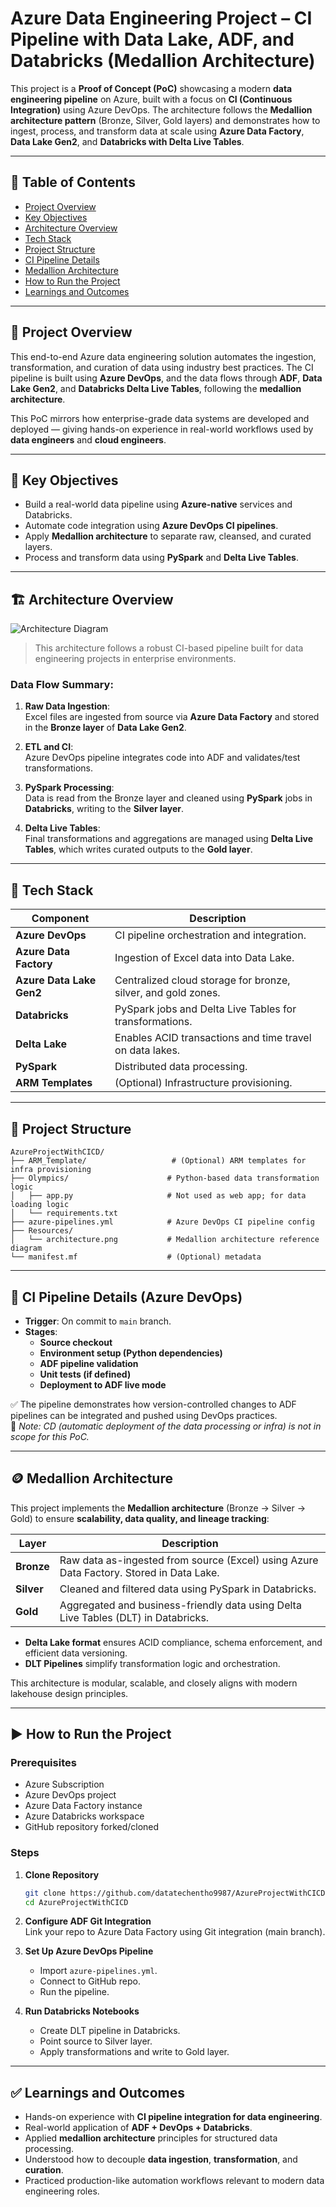
# Azure Data Engineering Project – CI Pipeline with Data Lake, ADF, and Databricks (Medallion Architecture)

This project is a **Proof of Concept (PoC)** showcasing a modern **data engineering pipeline** on Azure, built with a focus on **CI (Continuous Integration)** using Azure DevOps. The architecture follows the **Medallion architecture pattern** (Bronze, Silver, Gold layers) and demonstrates how to ingest, process, and transform data at scale using **Azure Data Factory**, **Data Lake Gen2**, and **Databricks with Delta Live Tables**.

---

## 📌 Table of Contents

- [Project Overview](#project-overview)  
- [Key Objectives](#key-objectives)  
- [Architecture Overview](#architecture-overview)  
- [Tech Stack](#tech-stack)  
- [Project Structure](#project-structure)  
- [CI Pipeline Details](#ci-pipeline-details)  
- [Medallion Architecture](#medallion-architecture)  
- [How to Run the Project](#how-to-run-the-project)  
- [Learnings and Outcomes](#learnings-and-outcomes)  

---

## 🧠 Project Overview

This end-to-end Azure data engineering solution automates the ingestion, transformation, and curation of data using industry best practices. The CI pipeline is built using **Azure DevOps**, and the data flows through **ADF**, **Data Lake Gen2**, and **Databricks Delta Live Tables**, following the **medallion architecture**.

This PoC mirrors how enterprise-grade data systems are developed and deployed — giving hands-on experience in real-world workflows used by **data engineers** and **cloud engineers**.

---

## 🎯 Key Objectives

- Build a real-world data pipeline using **Azure-native** services and Databricks.
- Automate code integration using **Azure DevOps CI pipelines**.
- Apply **Medallion architecture** to separate raw, cleansed, and curated layers.
- Process and transform data using **PySpark** and **Delta Live Tables**.

---

## 🏗️ Architecture Overview

![Architecture Diagram](Resources/architecture.png)

> This architecture follows a robust CI-based pipeline built for data engineering projects in enterprise environments.

### Data Flow Summary:

1. **Raw Data Ingestion**:  
   Excel files are ingested from source via **Azure Data Factory** and stored in the **Bronze layer** of **Data Lake Gen2**.

2. **ETL and CI**:  
   Azure DevOps pipeline integrates code into ADF and validates/test transformations.

3. **PySpark Processing**:  
   Data is read from the Bronze layer and cleaned using **PySpark** jobs in **Databricks**, writing to the **Silver layer**.

4. **Delta Live Tables**:  
   Final transformations and aggregations are managed using **Delta Live Tables**, which writes curated outputs to the **Gold layer**.

---

## 🧰 Tech Stack

| Component              | Description                                                   |
|------------------------|---------------------------------------------------------------|
| **Azure DevOps**       | CI pipeline orchestration and integration.                   |
| **Azure Data Factory** | Ingestion of Excel data into Data Lake.                      |
| **Azure Data Lake Gen2**| Centralized cloud storage for bronze, silver, and gold zones.|
| **Databricks**         | PySpark jobs and Delta Live Tables for transformations.       |
| **Delta Lake**         | Enables ACID transactions and time travel on data lakes.      |
| **PySpark**            | Distributed data processing.                                  |
| **ARM Templates**      | (Optional) Infrastructure provisioning.                       |

---

## 📁 Project Structure

```
AzureProjectWithCICD/
├── ARM_Template/                   # (Optional) ARM templates for infra provisioning
├── Olympics/                      # Python-based data transformation logic
│   ├── app.py                     # Not used as web app; for data loading logic
│   └── requirements.txt
├── azure-pipelines.yml            # Azure DevOps CI pipeline config
├── Resources/
│   └── architecture.png           # Medallion architecture reference diagram
└── manifest.mf                    # (Optional) metadata
```

---

## 🔄 CI Pipeline Details (Azure DevOps)

- **Trigger**: On commit to `main` branch.
- **Stages**:
  - **Source checkout**
  - **Environment setup (Python dependencies)**
  - **ADF pipeline validation**
  - **Unit tests (if defined)**
  - **Deployment to ADF live mode**

✅ The pipeline demonstrates how version-controlled changes to ADF pipelines can be integrated and pushed using DevOps practices.  
🚫 *Note: CD (automatic deployment of the data processing or infra) is not in scope for this PoC.*

---

## 🪙 Medallion Architecture

This project implements the **Medallion architecture** (Bronze → Silver → Gold) to ensure **scalability, data quality, and lineage tracking**:

| Layer  | Description |
|--------|-------------|
| **Bronze** | Raw data as-ingested from source (Excel) using Azure Data Factory. Stored in Data Lake. |
| **Silver** | Cleaned and filtered data using PySpark in Databricks. |
| **Gold**   | Aggregated and business-friendly data using Delta Live Tables (DLT) in Databricks. |

- **Delta Lake format** ensures ACID compliance, schema enforcement, and efficient data versioning.
- **DLT Pipelines** simplify transformation logic and orchestration.

This architecture is modular, scalable, and closely aligns with modern lakehouse design principles.

---

## ▶️ How to Run the Project

### Prerequisites

- Azure Subscription
- Azure DevOps project
- Azure Data Factory instance
- Azure Databricks workspace
- GitHub repository forked/cloned

### Steps

1. **Clone Repository**  
   ```bash
   git clone https://github.com/datatechentho9987/AzureProjectWithCICD.git
   cd AzureProjectWithCICD
   ```

2. **Configure ADF Git Integration**  
   Link your repo to Azure Data Factory using Git integration (main branch).

3. **Set Up Azure DevOps Pipeline**  
   - Import `azure-pipelines.yml`.
   - Connect to GitHub repo.
   - Run the pipeline.

4. **Run Databricks Notebooks**  
   - Create DLT pipeline in Databricks.
   - Point source to Silver layer.
   - Apply transformations and write to Gold layer.

---

## ✅ Learnings and Outcomes

- Hands-on experience with **CI pipeline integration for data engineering**.
- Real-world application of **ADF + DevOps + Databricks**.
- Applied **medallion architecture** principles for structured data processing.
- Understood how to decouple **data ingestion**, **transformation**, and **curation**.
- Practiced production-like automation workflows relevant to modern data engineering roles.
